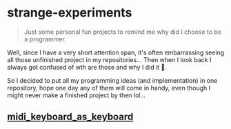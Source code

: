 # strange-experiments

> Just some personal fun projects to remind me why did I choose to be a programmer.

Well, since I have a very short attention span, it's often embarrassing seeing all those unfinished project in my repositories...
Then when I look back I always got confused of wth are those and why I did it 🤷.

So I decided to put all my programming ideas (and implementation) in one repository, hope one day any of them will come in handy,
even though I might never make a finished project by then lol...

## [midi_keyboard_as_keyboard](./midi_keyboard_as_keyboard/README.md)
